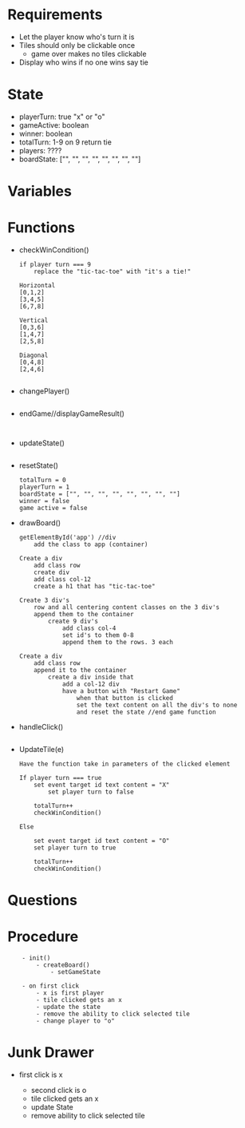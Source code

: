 # Requirements
- Let the player know who's turn it is
- Tiles should only be clickable once
    - game over makes no tiles clickable
- Display who wins if no one wins say tie
# State
- playerTurn: true "x" or "o"
- gameActive: boolean
- winner: boolean
- totalTurn: 1-9 on 9 return tie
- players: ???? <!--stretch goals maybe-->
- boardState: ["", "", "", "", "", "", "", ""]
# Variables

# Functions
- checkWinCondition()
    ~~~ 
    if player turn === 9
        replace the "tic-tac-toe" with "it's a tie!"

    Horizontal
    [0,1,2]
    [3,4,5]
    [6,7,8]

    Vertical
    [0,3,6]
    [1,4,7]
    [2,5,8]

    Diagonal
    [0,4,8]
    [2,4,6]

   
    ~~~
- changePlayer() <!--may not need this???-->
    ~~~

    ~~~
    <!-- still need to figure out how to do the array updated with state -->
- endGame//displayGameResult()
    ~~~
    

    ~~~
- updateState() <!--maybe not needed-->
    ~~~

    ~~~
- resetState()
    ~~~
    totalTurn = 0
    playerTurn = 1
    boardState = ["", "", "", "", "", "", "", ""]
    winner = false
    game active = false
    ~~~
- drawBoard() <!-- will not need this until friday-->
    ~~~
    getElementById('app') //div
        add the class to app (container)

    Create a div
        add class row
        create div 
        add class col-12
        create a h1 that has "tic-tac-toe"

    Create 3 div's 
        row and all centering content classes on the 3 div's
        append them to the container
            create 9 div's
                add class col-4 
                set id's to them 0-8
                append them to the rows. 3 each

    Create a div
        add class row
        append it to the container
            create a div inside that
                add a col-12 div
                have a button with "Restart Game"
                    when that button is clicked 
                    set the text content on all the div's to none
                    and reset the state //end game function

    ~~~
- handleClick()
    ~~~

    ~~~
- UpdateTile(e)
    ~~~
    Have the function take in parameters of the clicked element

    If player turn === true
        set event target id text content = "X"
            set player turn to false
        
        totalTurn++
        checkWinCondition()

    Else

        set event target id text content = "O"
        set player turn to true
        
        totalTurn++
        checkWinCondition()
    ~~~
# Questions

# Procedure
~~~
    - init()
        - createBoard()
            - setGameState
    
    - on first click
        - x is first player
        - tile clicked gets an x
        - update the state
        - remove the ability to click selected tile
        - change player to "o"
~~~

# Junk Drawer
- first click is x
    - second click is o
    - tile clicked gets an x
    - update State
    - remove ability to click selected tile

    <!-- let xArray = []
    let oArray = []

    For each item in board state
        If item === "x"
            let x = "x"
            xArray.push(x)
        If item === "o"
            let o = "o"
            oArray.push(o)
    If xArray.length === 2
        displayGameResults()

    If oArray.length === 2
        displayGameResults() -->

